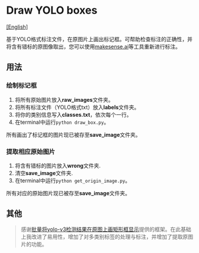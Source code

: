 # Draw YOLO boxes
[\[English\]](https://github.com/waittim/draw_yolo_box/blob/main/README.md)

基于YOLO格式标注文件，在原图片上画出标记框。可帮助检查标注的正确性，并将含有错标的原图像取出，您可以使用[makesense.ai](https://www.makesense.ai/)等工具重新进行标注。


## 用法

### 绘制标记框
1. 将所有原始图片放入**raw_images**文件夹。
2. 将所有标注文件（YOLO格式txt）放入**labels**文件夹。
3. 将你的类别信息写入**classes.txt**，依次每个一行。
4. 在terminal中运行`python draw_box.py`。

所有画出了标记框的图片现已被存至**save_image**文件夹。

### 提取相应原始图片
1. 将含有错标的图片放入**wrong**文件夹.
2. 清空**save_image**文件夹.
3. 在terminal中运行`python get_origin_image.py`。
 
所有对应的原始图片现已被存至**save_image**文件夹。

## 其他

> 感谢[批量将yolo-v3检测结果在原图上画矩形框显示](https://blog.csdn.net/qq_32761549/article/details/90210036)提供的框架。在此基础上我改进了易用性，增加了对多类别标签的处理与标注，并增加了提取原图片的功能。 
